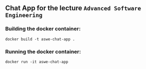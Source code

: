 ## Chat App for the lecture `Advanced Software Engineering`

### Building the docker container: 
```shell
docker build -t aswe-chat-app .
```

### Running the docker container:
```shell
docker run -it aswe-chat-app
```
